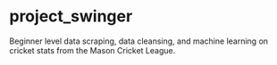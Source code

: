 # project_swinger
Beginner level data scraping, data cleansing, and machine learning on cricket stats from the Mason Cricket League.